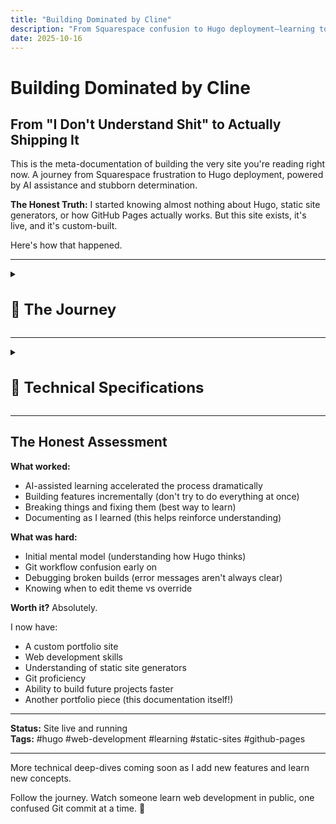 ```yaml
---
title: "Building Dominated by Cline"
description: "From Squarespace confusion to Hugo deployment—learning to build a custom static site with heavy AI assistance in less than a week"
date: 2025-10-16
---
```


# Building Dominated by Cline

## From "I Don't Understand Shit" to Actually Shipping It

This is the meta-documentation of building the very site you're reading right now. A journey from Squarespace frustration to Hugo deployment, powered by AI assistance and stubborn determination.

**The Honest Truth:** I started knowing almost nothing about Hugo, static site generators, or how GitHub Pages actually works. But this site exists, it's live, and it's custom-built.

Here's how that happened.

---

<details>
<summary><h1 style="font-size: 1.5rem;">📖 The Journey</h1></summary>

<details>
<summary><h2 class="inline-heading">The Problem</h2></summary>

**What I wanted:**
- A personal portfolio/blog site
- Clean, minimal design
- Fast and lightweight
- Complete creative control
- Ability to document my AI projects

**What I tried first:**
- Squarespace (too limiting, felt like fighting the platform)
- Various website builders (same problem)
- Looking at Hugo themes (looked cool but... how does this actually work?)

**The realization:** I wanted something cooler than drag-and-drop builders, but I had no idea what I was doing.

</details>

---

<details>
<summary><h2 class="inline-heading">What Is Hugo? (Explained Like I Wish Someone Had)</h2></summary>

**Hugo is a static site generator.**

What that actually means:
- You write content in Markdown files (like a fancy text document)
- Hugo converts those into HTML (the actual website)
- You deploy the HTML files to GitHub Pages (free hosting)
- No database, no backend, just files

**Why this is better than Squarespace:**
- Complete control over everything
- Free hosting on GitHub
- Fast as hell (no server processing)
- Version control with Git (undo anything, track all changes)
- Markdown writing (clean, portable, AI-friendly)

**Why this is harder than Squarespace:**
- You need to understand file structure
- You need to use the command line
- You need Git and GitHub
- You need to customize themes
- There's no visual drag-and-drop

**The tradeoff:** More initial setup time, but way more power and flexibility.

</details>

---

<details>
<summary><h2 class="inline-heading">The Journey: Less Than a Week</h2></summary>

**Real timeline:** ~5 days from "What is Hugo?" to site live online.

**How I actually learned:**

**Day 1-2: Setup & Confusion**
- Installed Hugo (`sudo apt install hugo`)
- Found the Archie theme (minimal, clean, exactly what I wanted)
- Tried to follow installation docs (got completely lost)
- Asked Claude to explain Hugo in simple terms
- Created first post (didn't show up)
- Claude explained front matter to me
- Finally got a post to appear!

**Day 3-4: Git, GitHub Pages, and Many Errors**
- Created repo `dominatedbycline.github.io` 
- Pushed code (site didn't appear)
- Claude helped me understand the build process
- Learned you need to run `hugo` to generate the site
- Pushed again (still broken)
- Claude explained GitHub Pages needs the `public/` folder
- Site went live! (then I broke it adding features)
- Claude helped me fix it multiple times

**Day 5-6: Customization (with a LOT of Claude's help)**
- Wanted to add Mermaid diagrams → Claude wrote the integration
- Wanted image carousel → Claude built the shortcode
- Wanted custom CSS → Claude showed me how to override theme styles
- Wanted hot pink accents → Claude helped with CSS
- Broke navigation twice → Claude fixed it both times

**What I actually did vs. what Claude did:**
- **Claude:** Wrote most of the code, explained concepts, debugged errors
- **Me:** Decided what I wanted, tested features, wrote content, learned by watching Claude work

**The honest truth:** Without Claude, this would have taken weeks or months. With Claude, it took days.

</details>

---

<details>
<summary><h2 class="inline-heading">The AI Collaboration Part</h2></summary>

### How AI (Cline) Made This Possible

**Here's the truth:** I couldn't have built this alone in a reasonable timeframe.

**What Cline did:**
- Explained Hugo's directory structure clearly
- Created custom layouts when I described what I wanted
- Debugged broken builds (SO MANY broken builds)
- Set up Mermaid integration
- Built the carousel component
- Helped me understand Git workflows

**What I did:**
- Made all creative decisions
- Wrote all content
- Chose the theme and design direction
- Learned by doing (with AI as a guide)
- Debugged issues myself when possible

**The workflow:**
- Me: "I want to add a carousel for project images"
- Cline: *creates shortcode, explains how to use it, adds example*
- Me: *tests it, tweaks the styling, learns how shortcodes work*
- Result: I can now create shortcodes myself

**This is different from using a website builder:**
- With Squarespace, you're limited to what the platform allows
- With Hugo + AI, you learn the system and can do anything
- The AI doesn't replace understanding—it accelerates it

</details>

---

<details>
<summary><h2 class="inline-heading">What I Learned (Technical Skills)</h2></summary>

### Hugo Concepts

**Front Matter:** The `---` section at the top of Markdown files containing metadata
```yaml
---
title: "Post Title"
date: 2025-01-15
draft: false
tags: ["tag1", "tag2"]
---
```

**Content Organization:**
- `content/posts/` for blog posts
- `content/projects/` for project pages
- `_index.md` creates section landing pages

**Layouts:**
- `baseof.html` is the base template (wraps everything)
- `single.html` for individual pages
- `list.html` for listing pages
- Partials in `layouts/partials/` for reusable components

**Shortcodes:**
- Custom HTML components you can embed in Markdown
- Example: `{{</* mermaid */>}}` for diagrams

### Git & GitHub Pages

**Git workflow:**
```bash
git add -A          # Stage all changes
git commit -m "..."  # Commit with message
git push origin main # Push to GitHub
```

**GitHub Pages:**
- Serves static files from your repo
- Can use GitHub Actions for auto-building
- Live at `username.github.io`

### Markdown Mastery

**What I use constantly:**
- Headers: `#`, `##`, `###`
- Links: `[text](url)`
- Images: `![alt](path)`
- Code blocks with syntax highlighting
- Lists and tables

</details>

---

<details>
<summary><h2 class="inline-heading">What I Learned (Meta Skills)</h2></summary>

### 1. Reading Documentation Doesn't Mean You Understand It

**The problem with docs:**
- They assume you know certain things
- They skip "obvious" steps (that aren't obvious)
- They don't explain *why*, just *how*

**What worked better:**
- Asking AI to explain concepts in simpler terms
- Trying things and breaking them (then fixing)
- Looking at working examples
- Building actual features instead of just reading

### 2. "I Don't Understand Shit" Is Temporary

**Week 1:** Complete confusion about Hugo structure  
**Week 2:** Starting to see patterns  
**Week 3:** Can troubleshoot most issues myself  
**Now:** Comfortable building new features

**The shift:** From "what is this magic" to "oh, that's just a template that loops through posts."

### 3. Time Investment vs. Capability Gained

**Squarespace:**
- Fast setup (30 minutes)
- Limited customization
- Monthly cost
- Can't do anything outside their system

**Hugo:**
- Slower setup (2-3 weeks to comfort)
- Unlimited customization
- Free hosting
- Complete control and transferable skills

**The verdict:** Hugo takes more time but gives you actual capabilities instead of just a website.

</details>

---

<details>
<summary><h2 class="inline-heading">The Tech Stack</h2></summary>

**What This Site Uses:**

- **Hugo:** Static site generator
- **Archie Theme:** Minimal, clean base theme
- **GitHub Pages:** Free hosting
- **Git:** Version control
- **Markdown:** Content writing format
- **Mermaid:** Diagram rendering
- **Custom CSS:** Design tweaks
- **Custom Shortcodes:** Reusable components

**Development Tools:**
- VS Code (editor)
- Terminal (command line work)
- Cline (AI coding assistant in VS Code)
- Git (version control)

</details>

---

<details>
<summary><h2 class="inline-heading">Common Problems I Hit (And How I Fixed Them)</h2></summary>

### "My post doesn't show up!"
**Cause:** `draft: true` in front matter  
**Fix:** Change to `draft: false`

### "Images won't load!"
**Cause:** Wrong path (relative vs absolute)  
**Fix:** Put images in `/static/images/`, reference as `/images/filename.jpg`

### "Site builds locally but breaks on GitHub Pages!"
**Cause:** Case-sensitive paths on Linux (GitHub) vs Mac/Windows  
**Fix:** Double-check all file paths for exact case

### "Custom CSS isn't applying!"
**Cause:** Hugo theme CSS loads first, needs override  
**Fix:** Use more specific CSS selectors or `!important` (sparingly)

### "Changes aren't showing after deployment!"
**Cause:** Browser cache  
**Fix:** Hard refresh (Ctrl+Shift+R) or wait a few minutes

</details>

---

<details>
<summary><h2 class="inline-heading">Project Structure (How It Actually Works)</h2></summary>

```
dominatedbycline/
├── content/              # All your content
│   ├── posts/           # Blog posts
│   ├── projects/        # Project pages
│   └── about.md         # About page
├── layouts/             # Custom templates (override theme)
│   ├── _default/        # Page templates
│   ├── partials/        # Reusable components
│   └── shortcodes/      # Custom shortcodes
├── static/              # Static files (images, videos)
│   ├── images/
│   └── videos/
├── themes/archie/       # The theme (don't edit directly)
├── hugo.toml            # Site configuration
└── public/              # Generated site (Git ignores this)
```

**How it flows:**
1. Write Markdown in `content/`
2. Hugo uses `layouts/` templates
3. Combines with theme from `themes/`
4. Pulls images from `static/`
5. Outputs HTML to `public/`
6. GitHub Pages serves `public/`

</details>

---

<details>
<summary><h2 class="inline-heading">What's Next</h2></summary>

**Features I want to add:**
- [ ] Search functionality
- [ ] Better mobile navigation
- [ ] Project filtering/tagging
- [ ] RSS feed optimization
- [ ] Analytics (privacy-friendly)
- [ ] Comments system (maybe)

**Skills I want to build:**
- [ ] Better CSS/design skills
- [ ] JavaScript for interactivity
- [ ] Performance optimization
- [ ] SEO improvements

</details>

</details>

---

<details>
<summary><h1 style="font-size: 1.5rem;">🔧 Technical Specifications</h1></summary>

<details>
<summary><h2 class="inline-heading">Hugo Fundamentals</h2></summary>

### How Hugo Actually Works

**The Build Process:**

Hugo is a **static site generator** - it takes your content (Markdown files) and templates (HTML layouts) and generates a complete static website.

```
┌─────────────┐       ┌─────────────┐       ┌─────────────┐
│   Content   │       │   Layouts   │       │   Static    │
│  (Markdown) │   +   │    (HTML)   │   =   │    Site     │
│             │       │             │       │   (HTML)    │
└─────────────┘       └─────────────┘       └─────────────┘
```

**Step-by-step:**

1. **You write** Markdown files in `content/`
2. **Hugo reads** the front matter (metadata at top of file)
3. **Hugo applies** the appropriate layout template from `layouts/` or `themes/`
4. **Hugo generates** HTML files in `public/`
5. **You deploy** the `public/` folder to a web server (e.g., GitHub Pages)

**Why it's fast:**
- No database queries
- No server-side processing
- Pure HTML files served directly
- Everything is pre-built

### Directory Structure Deep Dive

**Your Hugo site structure:**

```
your-site/
├── archetypes/       # Templates for new content
│   └── default.md
├── assets/           # Files to be processed (SCSS, JS)
│   └── css/
├── content/          # YOUR CONTENT (Markdown files)
│   ├── posts/        # Blog posts
│   ├── projects/     # Project pages
│   └── about.md      # Single pages
├── data/             # Data files (JSON, YAML, TOML)
├── layouts/          # YOUR CUSTOM TEMPLATES
│   ├── _default/     # Default templates
│   │   ├── baseof.html    # Base template (wraps everything)
│   │   ├── single.html    # Individual page template
│   │   └── list.html      # List page template
│   ├── partials/     # Reusable components
│   │   ├── head.html
│   │   ├── header.html
│   │   └── footer.html
│   └── shortcodes/   # Custom content snippets
│       └── mermaid.html
├── static/           # Static files (copied as-is)
│   ├── images/
│   ├── videos/
│   └── favicon.ico
├── themes/           # Theme files (don't edit directly!)
│   └── archie/
├── hugo.toml         # Site configuration
└── public/           # GENERATED SITE (don't edit!)
```

**Key folders explained:**

**`content/`** - Where you write
- Organize by section (`posts/`, `projects/`)
- File structure = URL structure
- `content/posts/my-post.md` → `/posts/my-post/`
- `_index.md` creates section landing pages

**`layouts/`** - How it looks
- Overrides theme templates
- Hugo looks here FIRST, then in `themes/`
- Use this to customize without editing theme

**`static/`** - Files copied directly
- No processing, just copied to `public/`
- Reference as `/images/photo.jpg` in your content

**`public/`** - Generated output
- **DO NOT EDIT** - regenerated every build
- This is what gets deployed
- Usually in `.gitignore`

### Front Matter Guide

**What is Front Matter?**

The metadata section at the top of your Markdown files, enclosed in `---`:

```yaml
---
title: "My Awesome Post"
date: 2025-01-15
draft: false
tags: ["hugo", "web-dev"]
---

# Your content starts here...
```

**Essential Fields:**

```yaml
---
title: "Post Title"           # Required - page title
date: 2025-01-15              # Required - publish date
draft: false                  # false = visible, true = hidden
description: "Meta desc"      # SEO description
tags: ["tag1", "tag2"]        # Categories/tags
weight: 10                    # Order in lists (lower = first)
---
```

**Common Use Cases:**

**Blog post:**
```yaml
---
title: "Building with Hugo"
date: 2025-01-15
draft: false
tags: ["hugo", "tutorial"]
author: "Your Name"
description: "Learn to build sites with Hugo"
---
```

**Project page:**
```yaml
---
title: "My Project"
date: 2025-01-10
description: "Project description"
featured: true
weight: 1
---
```

**About page:**
```yaml
---
title: "About"
date: 2025-01-01
menu: "main"          # Adds to navigation
---
```

**Front Matter Formats:**

Hugo supports three formats:

**YAML (most common):**
```yaml
---
title: "Post Title"
tags: ["tag1", "tag2"]
---
```

**TOML:**
```toml
+++
title = "Post Title"
tags = ["tag1", "tag2"]
+++
```

**JSON:**
```json
{
  "title": "Post Title",
  "tags": ["tag1", "tag2"]
}
```

**Pro Tips:**

- Use `draft: true` while writing (won't show in production)
- `date` determines order in lists
- `weight` for manual ordering
- Custom fields work too! (e.g., `featured: true`)

### Content Organization

**How to structure your content:**

**1. Section-based organization:**

```
content/
├── posts/           # Blog posts
│   ├── _index.md    # /posts/ landing page
│   ├── post-1.md    # /posts/post-1/
│   └── post-2.md    # /posts/post-2/
├── projects/        # Projects section
│   ├── _index.md    # /projects/ landing page
│   ├── project-a/   # Bundle (folder)
│   │   ├── index.md
│   │   └── image.jpg
│   └── project-b.md
└── about.md         # Single page at /about/
```

**2. URL structure:**

File path determines URL:
- `content/posts/hello.md` → `/posts/hello/`
- `content/about.md` → `/about/`
- `content/projects/site/index.md` → `/projects/site/`

**3. Page bundles:**

Keep related files together:

```
content/posts/my-post/
├── index.md         # The post
├── image1.jpg       # Referenced as just "image1.jpg"
└── diagram.png      # No need for full paths!
```

In `index.md`:
```markdown
![Diagram](diagram.png)  ← Simple reference!
```

**4. Section landing pages (`_index.md`):**

Create a page that lists all items in a section:

```
content/posts/_index.md
---
title: "All Posts"
---

Here are all my blog posts!
```

Hugo automatically lists all posts below this.

**5. Best practices:**

✅ **DO:**
- Use descriptive filenames (`hugo-tutorial.md` not `post1.md`)
- Organize by section/category
- Use bundles for posts with images
- Keep URLs clean and readable

❌ **DON'T:**
- Put everything in root `content/`
- Use spaces in filenames
- Reference images with absolute paths
- Manually create index pages (use `_index.md`)

**6. Example structure for this site:**

```
content/
├── posts/              # Blog posts
│   ├── _index.md
│   ├── 2025-01-13-welcome.md
│   ├── 2025-01-14-ai-creativity.md
│   └── ...
├── projects/           # Project showcases
│   ├── _index.md
│   ├── artifactum/
│   │   ├── _index.md
│   │   └── murder-mystery-1926/
│   │       └── index.md
│   ├── building-this-site/
│   │   └── index.md
│   └── job-search/
│       ├── _index.md
│       └── report.md
└── about.md            # About page
```

**This structure creates:**
- `/` - Home
- `/posts/` - Blog listing
- `/projects/` - Projects listing
- `/projects/building-this-site/` - This page!
- `/about/` - About page

</details>

---

<details>
<summary><h2 class="inline-heading">Features I Built</h2></summary>

### Mermaid Diagrams Integration

**Why Mermaid?**
- Create diagrams with simple text syntax
- No need for external image tools
- Version control friendly (text-based)
- Renders beautifully on the web
- Perfect for flowcharts, mind maps, timelines

**Implementation Steps:**

**1. Add Mermaid CDN to Hugo**

Created `layouts/_default/_markup/render-codeblock-mermaid.html`:

```html
<div class="mermaid">
  {{- .Inner | safeHTML }}
</div>
{{ .Page.Store.Set "hasMermaid" true }}
```

**2. Load Mermaid Script**

In `layouts/partials/head.html` or your base template:

```html
<!-- Mermaid.js for diagrams -->
<script type="module">
  import mermaid from 'https://cdn.jsdelivr.net/npm/mermaid@10/dist/mermaid.esm.min.mjs';
  mermaid.initialize({ 
    startOnLoad: true,
    theme: 'base',
    themeVariables: {
      primaryColor: '#ff1493',
      primaryTextColor: '#fff',
      primaryBorderColor: '#ff69b4',
      lineColor: '#ff1493',
      secondaryColor: '#ffd700'
    }
  });
</script>
```

**3. Use in Markdown**

Simply use triple backticks with `mermaid` language tag:

````markdown
```mermaid
graph TD
    A[Start] --> B[Write Content]
    B --> C[Add Mermaid]
    C --> D[Beautiful Diagrams!]
```
````

**Example: The Dream Team Mind Map**

This is the actual diagram used in my murder mystery project:

```mermaid
mindmap
  root((🎯 The Dream Team))
    🤖 AI Collaborators
      Claude
        Creative partner
      Gemini
        Character images
      LM Arena
        Video creation
    💻 Development
      Cline
        Automation
      Typst
        Typesetting
      Git
        Version control
    🎨 Production
      Firefly
        SFX
      Canva
        Design
      Mermaid
        Diagrams
```

**Diagram Types Available:**
- **Flowcharts** (`graph TD`, `graph LR`)
- **Mind maps** (`mindmap`)
- **Sequence diagrams** (`sequenceDiagram`)
- **Gantt charts** (`gantt`)
- **Class diagrams** (`classDiagram`)

**Common Issues & Solutions:**

**Problem:** Diagram doesn't render  
**Solution:** Check that Mermaid script loads before content

**Problem:** Colors don't match theme  
**Solution:** Customize `themeVariables` in `mermaid.initialize()`

**Resources:**
- [Mermaid Documentation](https://mermaid.js.org/)
- [Mermaid Live Editor](https://mermaid.live/)

### Claude Carousel Component

**Why a 3D Carousel?**

For the murder mystery project, I needed to show the creative process across multiple phases. A 3D rotating carousel:
- **Visual interest** - More engaging than a static list
- **Interactive** - Click to explore different phases
- **Progressive** - Shows the journey step-by-step
- **Unique** - Stands out on the page

**What It Does:**

A pure CSS + JavaScript 3D carousel (no libraries!) that displays cards in a rotating circle. Click any card to bring it to the front.

**Implementation Overview:**

**1. The Shortcode Structure**

Created `layouts/shortcodes/claude-carousel.html` with:
- CSS for 3D transforms and hot pink styling
- HTML structure for cards in a "scene"
- JavaScript for rotation logic

**2. Key CSS Techniques**

```css
.scene {
  perspective: 1200px;  /* Creates 3D space */
  transform-style: preserve-3d;
}

.carousel-card {
  transform: rotateY(angle) translateZ(radius);
  /* Positions each card in a circle */
}
```

**3. JavaScript Rotation Logic**

```javascript
function rotateCarousel(direction) {
  currentRotation -= theta;  // theta = 360 / totalCards
  carousel.style.transform = 'rotateY(' + currentRotation + 'deg)';
}
```

**How to Use in Markdown:**

```markdown
{{</* claude-carousel */>}}
```

That's it! The cards are hardcoded in the shortcode (for now).

**Features:**
- ✅ Click any card to rotate it to front
- ✅ Smooth animations
- ✅ Mobile responsive (smaller cards)
- ✅ Hot pink accents
- ✅ Scrollable card content

**Mobile Optimization:**

Uses `@media (max-width: 768px)` to:
- Reduce card size (180px vs 315px)
- Adjust font sizes
- Maintain 3D effect
- Keep touch-friendly interactions

**Customization Tips:**

To modify cards, edit `layouts/shortcodes/claude-carousel.html`:
- Add/remove cards (updates `totalCards` automatically)
- Change colors in `.card-header` and `.card-tag`
- Adjust animation speed in `transition: transform 1s`
- Modify card size in `.carousel-card` width/height

**What I Learned:**

- CSS 3D transforms are powerful but tricky
- `perspective` is essential for depth effect
- Calculating card positions requires trigonometry (`Math.tan`)
- Mobile needs different radius calculations
- Click handlers need to update rotation state

**Future Improvements:**
- [ ] Make cards configurable (pass content as parameters)
- [ ] Add prev/next buttons
- [ ] Auto-rotate option
- [ ] Keyboard navigation

### Hot Pink Theme Customization

**Why Hot Pink?**

Because life's too short for boring websites! 💅

Hot pink (`#ff1493` / `#ff69b4`) adds:
- **Personality** - Stands out from typical dev portfolios
- **Energy** - Eye-catching and memorable
- **Consistency** - Used throughout as accent color
- **Fun** - Reflects the creative, playful nature of my projects

**Implementation:**

Created `assets/css/custom.css` with hot pink accents:

```css
:root {
  --hot-pink: #ff1493;
  --hot-pink-light: #ff69b4;
  --accent-gold: #ffd700;
}

/* Links - Hot Pink on Hover */
a:hover {
  color: var(--hot-pink);
}

/* Code Blocks */
code {
  border-left: 3px solid var(--hot-pink);
}

/* Blockquotes */
blockquote {
  border-left: 4px solid var(--hot-pink);
}
```

**Where Hot Pink Appears:**
- ✅ Link hovers
- ✅ Code block accents
- ✅ Blockquote borders
- ✅ Diagram nodes (Mermaid)
- ✅ Button backgrounds

**Color Palette:**

```
Primary:     #ff1493 (Deep Pink)
Light:       #ff69b4 (Hot Pink)
Accent:      #ffd700 (Gold)
Background:  #fdfbf7 (Warm Cream)
Text:        #2c2c2c (Dark Gray)
```

**Accessibility:**
- Hot pink used as **accent only**, not primary text
- Body text stays dark gray for readability
- Tested with browser accessibility tools
- Clear hover states for interactive elements

**Hugo Integration:**

Added to `hugo.toml`:
```toml
[params]
  customCSS = ["css/custom.css"]
```

**Resources:**
- [CSS Variables Guide](https://developer.mozilla.org/en-US/docs/Web/CSS/Using_CSS_custom_properties)
- [Color Contrast Checker](https://webaim.org/resources/contrastchecker/)

### Mobile Responsive Design

**Making the site work on all devices**

The Archie theme is mobile-friendly by default, but I added custom responsive design for all the features I built.

**Responsive breakpoint:**

```css
@media (max-width: 768px) {
  /* Mobile styles here */
}
```

**What I made responsive:**

### 1. Mermaid Diagrams

**Problem:** Diagrams too big on mobile  
**Solution:** Smaller minimum height and font size

```css
@media (max-width: 768px) {
  .mermaid {
    min-height: 250px !important;  /* vs 400px desktop */
    padding: 0.5rem !important;
    margin: 1rem auto !important;
    font-size: 12px !important;    /* vs 16px desktop */
  }
  
  .mermaid svg {
    min-height: 250px !important;
  }

  .mermaid .nodeLabel,
  .mermaid .edgeLabel {
    font-size: 12px !important;
  }
}
```

### 2. Image Sizing System

**Problem:** Images too large on small screens  
**Solution:** Responsive max-width with padding

```css
/* Desktop - fixed max sizes */
.meme-img {
  max-width: 120px;
}

.screenshot-img, .photo-img {
  max-width: 250px;
}

.wide-img {
  max-width: 400px;
}

/* Mobile - fit screen width */
@media (max-width: 768px) {
  .meme-img,
  .screenshot-img,
  .photo-img,
  .wide-img {
    max-width: 100%;        /* Fill available space */
    padding: 0 0.5rem;      /* Breathing room */
    margin: 1rem auto;
  }
}
```

**Usage in Markdown:**

```markdown
![Confused face](confused.png){.meme-img}
![Screenshot](screenshot.png){.screenshot-img}
![Wide diagram](diagram.png){.wide-img}
```

### 3. Claude Carousel (3D Carousel)

**Problem:** 3D carousel too big for mobile  
**Solution:** Smaller cards, adjusted radius

```css
.carousel-card {
  width: 315px;
  height: 420px;
  /* Desktop size */
}

@media (max-width: 768px) {
  .carousel-card {
    width: 180px;           /* Much smaller */
    height: 270px;
    font-size: 0.8rem;      /* Smaller text */
  }
  
  .carousel-card h3 {
    font-size: 1rem;        /* Adjust headings */
  }
}
```

The 3D effect is maintained, just scaled down!

### 4. Video Containers

```css
.video-container video {
  width: 100%;
  max-width: 500px;
}

@media (max-width: 768px) {
  .video-container {
    padding: 0 0.5rem;
  }

  .video-container video {
    max-width: 100%;        /* Full width on mobile */
  }
}
```

### Testing Mobile Responsiveness

**Browser Dev Tools:**

1. Open Chrome DevTools (F12)
2. Click "Toggle device toolbar" (Ctrl+Shift+M)
3. Select device:
   - iPhone SE (375px)
   - iPhone 12 Pro (390px)
   - Pixel 5 (393px)
   - iPad (768px)

**Real device testing:**

```bash
# Hugo server accessible on local network
hugo server --bind 0.0.0.0 --baseURL http://192.168.1.X:1313
```

Then visit from phone browser: `http://192.168.1.X:1313`

**What I test:**

- [ ] Navigation works (menu accessible)
- [ ] Text readable (no horizontal scroll)
- [ ] Images fit screen
- [ ] Diagrams render
- [ ] Carousel clickable
- [ ] Videos play
- [ ] Links tappable (not too small)

### Mobile-First Approach

**I didn't use mobile-first** (desktop code first, then mobile overrides). 

**Why?** 
- Archie theme is already mobile-responsive
- My additions were desktop-focused (carousel, diagrams)
- Easier to scale down than up

**Mobile-first would look like:**

```css
/* Base styles - mobile */
.element {
  width: 100%;
  font-size: 14px;
}

/* Desktop override */
@media (min-width: 768px) {
  .element {
    width: 500px;
    font-size: 16px;
  }
}
```

### Common Responsive Patterns

**Patterns I use:**

**1. Fluid width:**
```css
img {
  max-width: 100%;
  height: auto;
}
```

**2. Flexible containers:**
```css
.container {
  width: 90%;
  max-width: 1200px;
  margin: 0 auto;
}
```

**3. Stack on mobile:**
```css
.row {
  display: flex;
}

@media (max-width: 768px) {
  .row {
    flex-direction: column;
  }
}
```

**4. Hide on mobile:**
```css
@media (max-width: 768px) {
  .desktop-only {
    display: none;
  }
}
```

### Breakpoints I Use

```css
/* Mobile */
@media (max-width: 768px) { }

/* Tablet */
@media (min-width: 769px) and (max-width: 1024px) { }

/* Desktop */
@media (min-width: 1025px) { }
```

**In reality:** I only use `max-width: 768px` for mobile. Simple!

### Typography Scaling

**The theme handles this**, but here's the concept:

```css
/* Desktop */
body {
  font-size: 18px;
}

h1 {
  font-size: 3rem;
}

/* Mobile */
@media (max-width: 768px) {
  body {
    font-size: 16px;
  }
  
  h1 {
    font-size: 2rem;    /* Smaller on mobile */
  }
}
```

### Touch-Friendly Design

**Considerations:**

- **Tap targets:** Minimum 44x44px (Apple HIG)
- **Spacing:** More padding between clickable elements
- **Hover states:** Don't rely on `:hover` (no mouse on mobile!)

**Example: Carousel cards**

Cards are large enough to tap easily (180px wide on mobile), with clear visual feedback.

### Common Mobile Issues & Fixes

**❌ Horizontal scroll appears**

**Cause:** Element wider than viewport

**Fix:**
```css
* {
  max-width: 100%;
  box-sizing: border-box;
}
```

**❌ Text too small to read**

**Cause:** Fixed font sizes

**Fix:**
```css
body {
  font-size: 16px;  /* Minimum for mobile */
}
```

**❌ Images break layout**

**Cause:** Images with fixed widths

**Fix:**
```css
img {
  max-width: 100%;
  height: auto;
}
```

### Performance on Mobile

**Consider:**
- Smaller images (use responsive images)
- Fewer animations (some devices struggle)
- Lazy loading for images below fold

**I don't do this yet**, but plan to!

### Testing Checklist

Before deploying:

- [ ] Test on Chrome mobile emulator
- [ ] Test on actual phone
- [ ] Check landscape orientation
- [ ] Test touch interactions
- [ ] Verify no horizontal scroll
- [ ] Check font sizes readable
- [ ] Test form inputs (if any)
- [ ] Check navigation works

**Current status:** Site works well on mobile! All custom features (Mermaid, carousel, images) are responsive.

</details>

---

<details>
<summary><h2 class="inline-heading">Deployment & Workflow</h2></summary>

### GitHub Pages Setup

**What is GitHub Pages?**

Free hosting for static websites directly from a GitHub repository. Perfect for Hugo sites!

**Step-by-step setup:**

**1. Create the repository**

Repository name MUST be: `username.github.io`

Example: `dominatedbycline.github.io`

**2. Initialize your Hugo site locally**

```bash
# Create new Hugo site
hugo new site dominatedbycline
cd dominatedbycline

# Initialize Git
git init
git branch -M main

# Add theme (using Archie as example)
git submodule add https://github.com/athul/archie themes/archie
echo "theme = 'archie'" >> hugo.toml
```

**3. Configure `hugo.toml`**

```toml
baseURL = 'https://dominatedbycline.github.io/'
languageCode = 'en-us'
title = 'Your Site Title'
theme = 'archie'

# Important: Tell Hugo to publish to docs/ for GitHub Pages
publishDir = 'public'
```

**4. Create `.gitignore`**

```
# Hugo
/public/
/resources/_gen/
/.hugo_build.lock

# OS
.DS_Store
Thumbs.db
```

**5. Build and push**

```bash
# Build the site (generates public/ folder)
hugo

# Add all files
git add -A

# Commit
git commit -m "Initial commit"

# Add remote
git remote add origin git@github.com:username/username.github.io.git

# Push
git push -u origin main
```

**6. Configure GitHub Pages**

1. Go to your repo on GitHub
2. Settings → Pages
3. Source: Deploy from a branch
4. Branch: `main` → folder: `/public` or `/root` (depends on setup)
5. Save

**Wait 2-3 minutes, then visit:** `https://username.github.io`

**Common Issues:**

❌ **"Site not found"**
- Check repository name is exactly `username.github.io`
- Verify branch is `main` (not `master`)
- Wait a few minutes for initial deployment

❌ **"Page builds but shows 404"**
- Check `baseURL` in `hugo.toml` matches your URL
- Ensure you ran `hugo` before pushing
- Check GitHub Pages settings point to correct folder

❌ **"CSS/images not loading"**
- Use absolute paths: `/images/photo.jpg` (not `../images/`)
- Check case sensitivity (GitHub is Linux, case-sensitive!)
- Verify files are in `static/` folder

### Git Workflow

**My daily workflow for site updates:**

**Making changes:**

```bash
# 1. Make your changes (edit markdown, add images, etc.)

# 2. Build site locally to test
hugo server

# (Opens http://localhost:1313 - check your changes!)

# 3. Build for production
hugo

# 4. Stage all changes
git add -A

# 5. Commit with descriptive message
git commit -m "Add new blog post about Hugo"

# 6. Push to GitHub
git push origin main

# 7. Wait 2-3 minutes, then check live site
```

**My actual commit messages:**

```bash
git commit -m "Add Mermaid diagram integration"
git commit -m "Fill Hugo Fundamentals section with detailed content"
git commit -m "Reorganize Building This Site into 2 major sections"
git commit -m "Add CSS indentation and spacing for subsections"
```

**Quick commands I use constantly:**

```bash
# Check what changed
git status

# See recent commits
git log --oneline -n 5

# Undo last commit (keep changes)
git reset --soft HEAD~1

# Discard all local changes
git reset --hard

# Pull latest from GitHub
git pull origin main
```

**Branching workflow (optional but recommended):**

```bash
# Create feature branch
git checkout -b add-new-feature

# Make changes, commit
git add -A
git commit -m "Implement new feature"

# Switch back to main
git checkout main

# Merge feature
git merge add-new-feature

# Push to GitHub
git push origin main

# Delete feature branch
git branch -d add-new-feature
```

### GitHub Actions

**What is GitHub Actions?**

Automate the Hugo build process. Instead of running `hugo` locally, GitHub builds it for you!

**Why use it?**

- ✅ No need to commit `public/` folder
- ✅ Automatic builds on every push
- ✅ Always up-to-date
- ✅ Cleaner Git history

**Setup with GitHub Actions:**

**1. Create workflow file:**

`.github/workflows/hugo.yml`

```yaml
name: Deploy Hugo site to Pages

on:
  push:
    branches: ["main"]
  workflow_dispatch:

permissions:
  contents: read
  pages: write
  id-token: write

concurrency:
  group: "pages"
  cancel-in-progress: false

defaults:
  run:
    shell: bash

jobs:
  build:
    runs-on: ubuntu-latest
    steps:
      - name: Checkout
        uses: actions/checkout@v4
        with:
          submodules: recursive

      - name: Setup Hugo
        uses: peaceiris/actions-hugo@v2
        with:
          hugo-version: 'latest'
          extended: true

      - name: Build
        run: hugo --minify

      - name: Upload artifact
        uses: actions/upload-pages-artifact@v2
        with:
          path: ./public

  deploy:
    environment:
      name: github-pages
      url: ${{ steps.deployment.outputs.page_url }}
    runs-on: ubuntu-latest
    needs: build
    steps:
      - name: Deploy to GitHub Pages
        id: deployment
        uses: actions/deploy-pages@v2
```

**2. Update `.gitignore` to exclude `public/`:**

```
/public/
/resources/
```

**3. Configure GitHub Pages:**

- Go to Settings → Pages
- Source: **GitHub Actions** (not "Deploy from branch")

**4. Push workflow:**

```bash
git add .github/workflows/hugo.yml
git commit -m "Add GitHub Actions workflow"
git push origin main
```

**Now every push automatically builds and deploys!**

**Check build status:**
- Go to your repo → Actions tab
- See build progress in real-time
- Click on workflow runs for details

**My current setup:**

I'm NOT using GitHub Actions (yet). I build locally with `hugo` and push `public/`. 

**Why?** 
- Simpler for now
- I like seeing the build output
- Less "magic" happening

**Will I switch?** Maybe! When the project gets bigger.

### Domain & Hosting

**Current setup: `dominatedbycline.github.io`**

This is the free GitHub Pages domain. Works perfectly!

**Custom domain (optional):**

If you want your own domain (e.g., `yourdomain.com`):

**1. Buy domain** (Namecheap, Google Domains, etc.)

**2. Add DNS records:**

```
Type: CNAME
Name: www
Value: username.github.io
```

**3. Configure in GitHub:**

- Settings → Pages
- Custom domain: `www.yourdomain.com`
- Save

**4. Update `hugo.toml`:**

```toml
baseURL = 'https://www.yourdomain.com/'
```

**5. Wait for DNS propagation** (can take 24-48 hours)

**Current decision:** Sticking with GitHub Pages default domain. It works, it's free, and it clearly shows this is a developer portfolio!

**Deployment checklist:**

Before every deploy:

- [ ] Test locally with `hugo server`
- [ ] Run `hugo` to build
- [ ] Check `git status` for unexpected changes
- [ ] Commit with clear message
- [ ] Push to GitHub
- [ ] Wait 2-3 minutes
- [ ] Hard refresh browser (Ctrl+Shift+R)
- [ ] Check live site

**Pro tip:** Keep a terminal window with `hugo server` running while you work. Live reload shows changes instantly!

</details>

---

<details>
<summary><h2 class="inline-heading">Customization Deep Dives</h2></summary>

### Theme Override System

*Coming soon: How to customize without breaking updates*

### Custom Layouts

*Coming soon: Building custom page templates*

### Shortcodes I Use

*Coming soon: Reusable components I created*

### CSS Architecture

*Coming soon: How I organize styles*

</details>

---

<details>
<summary><h2 class="inline-heading">Troubleshooting & Tips</h2></summary>

### Common Problems & Solutions

*Coming soon: Expanded troubleshooting guide*

### Performance Optimization

*Coming soon: Making the site fast*

### SEO Basics

*Coming soon: Getting found on search engines*

### Best Practices

*Coming soon: What I learned about Hugo best practices*

</details>

---

<details>
<summary><h2 class="inline-heading">AI-Assisted Development</h2></summary>

### How I Use Cline

*Coming soon: My workflow with AI assistance*

### What AI Does Well

*Coming soon: Where AI really helps*

### What I Still Do Manually

*Coming soon: Where human decisions matter*

### Learning vs Automating

*Coming soon: Finding the balance*

</details>

---

<details>
<summary><h2 class="inline-heading">Resources & References</h2></summary>

### Essential Links

*Coming soon: Organized resource list*

### Code Snippets Library

*Coming soon: Reusable code I use often*

### Learning Path

*Coming soon: Recommended learning sequence*

</details>

---

<details>
<summary><h2 class="inline-heading">For Others Considering Hugo</h2></summary>

### Should You Use Hugo?

**Yes, if you:**
- Want to learn web development concepts
- Like having complete control
- Are comfortable with command line basics
- Want a fast, free, customizable site
- Plan to write technical content (code examples, etc.)

**No, if you:**
- Need a site up in 30 minutes
- Don't want to learn any technical concepts
- Prefer visual drag-and-drop
- Need complex backend features (databases, user accounts)

### The Learning Curve

**Week 1:** Frustration (what is all this?)  
**Week 2:** Understanding (oh, I see how this works)  
**Week 3:** Capability (I can build features now)  
**Week 4+:** Mastery (this is actually easy)

**Total time investment:** ~20-30 hours spread over 3-4 weeks  
**Result:** A custom site and transferable web development skills

</details>

---

<details>
<summary><h2 class="inline-heading">The Meta Irony</h2></summary>

**This project documenting my Hugo learning journey is itself a Hugo project.**

The site explaining how I built a Hugo site is running on Hugo.

I'm now comfortable enough with Hugo to write detailed documentation about learning Hugo.

**That's the proof it works.**

</details>

---

<details>
<summary><h2 class="inline-heading">Resources That Actually Helped</h2></summary>

**Official Hugo Docs:** [gohugo.io/documentation](https://gohugo.io/documentation/)  
(Dense but comprehensive once you understand basics)

**Archie Theme:** [github.com/athul/archie](https://github.com/athul/archie)  
(The theme this site uses)

**Hugo Themes:** [themes.gohugo.io](https://themes.gohugo.io/)  
(Browse other themes for inspiration)

**Markdown Guide:** [markdownguide.org](https://www.markdownguide.org/)  
(Essential for content writing)

**AI Assistants:** Claude, Cline, ChatGPT  
(For explaining concepts and debugging)

</details>

</details>

---

## The Honest Assessment

**What worked:**
- AI-assisted learning accelerated the process dramatically
- Building features incrementally (don't try to do everything at once)
- Breaking things and fixing them (best way to learn)
- Documenting as I learned (this helps reinforce understanding)

**What was hard:**
- Initial mental model (understanding how Hugo thinks)
- Git workflow confusion early on
- Debugging broken builds (error messages aren't always clear)
- Knowing when to edit theme vs override

**Worth it?** Absolutely.

I now have:
- A custom portfolio site
- Web development skills
- Understanding of static site generators
- Git proficiency
- Ability to build future projects faster
- Another portfolio piece (this documentation itself!)

---

**Status:** Site live and running  
**Tags:** #hugo #web-development #learning #static-sites #github-pages

---

More technical deep-dives coming soon as I add new features and learn new concepts.

Follow the journey. Watch someone learn web development in public, one confused Git commit at a time. 🚀
